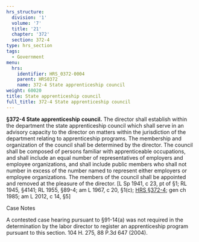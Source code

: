 ```yaml
---
hrs_structure:
  division: '1'
  volume: '7'
  title: '21'
  chapter: '372'
  section: 372-4
type: hrs_section
tags:
  - Government
menu:
  hrs:
    identifier: HRS_0372-0004
    parent: HRS0372
    name: 372-4 State apprenticeship council
weight: 60020
title: State apprenticeship council
full_title: 372-4 State apprenticeship council
---
```

**§372-4 State apprenticeship** **council.** The director shall establish within the department the state apprenticeship council which shall serve in an advisory capacity to the director on matters within the jurisdiction of the department relating to apprenticeship programs. The membership and organization of the council shall be determined by the director. The council shall be composed of persons familiar with apprenticeable occupations, and shall include an equal number of representatives of employers and employee organizations, and shall include public members who shall not number in excess of the number named to represent either employers or employee organizations. The members of the council shall be appointed and removed at the pleasure of the director. [L Sp 1941, c 23, pt of §1; RL 1945, §4141; RL 1955, §89-4; am L 1967, c 20, §1(c); [HRS §372-4](/title-21/chapter-372/section-372-4/); gen ch 1985; am L 2012, c 14, §5]

Case Notes

A contested case hearing pursuant to §91-14(a) was not required in the determination by the labor director to register an apprenticeship program pursuant to this section. 104 H. 275, 88 P.3d 647 (2004).